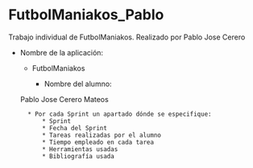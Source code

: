 # FutbolManiakos_Pablo
Trabajo individual de FutbolManiakos. Realizado por Pablo Jose Cerero

* Nombre de la aplicación:
    - FutbolManiakos
    
		* Nombre del alumno:
    
    Pablo Jose Cerero Mateos
    
    
		* Por cada Sprint un apartado dónde se especifique:
			* Sprint
			* Fecha del Sprint
			* Tareas realizadas por el alumno
			* Tiempo empleado en cada tarea
			* Herramientas usadas
			* Bibliografía usada
